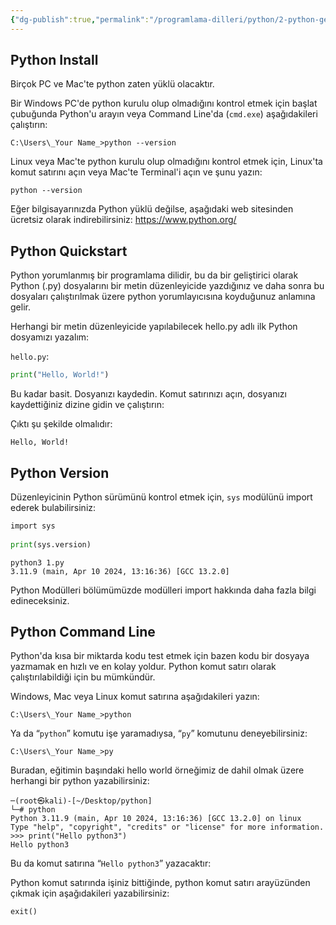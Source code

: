 ```yaml
---
{"dg-publish":true,"permalink":"/programlama-dilleri/python/2-python-getting-started/","created":"2025-06-07T23:49:44.408+03:00","updated":"2025-06-08T00:39:28.652+03:00"}
---
```



## Python Install

Birçok PC ve Mac'te python zaten yüklü olacaktır.

Bir Windows PC'de python kurulu olup olmadığını kontrol etmek için başlat çubuğunda Python'u arayın veya Command Line'da (`cmd.exe`) aşağıdakileri çalıştırın:

```
C:\Users\_Your Name_>python --version
```

Linux veya Mac'te python kurulu olup olmadığını kontrol etmek için, Linux'ta komut satırını açın veya Mac'te Terminal'i açın ve şunu yazın:

```
python --version
```

Eğer bilgisayarınızda Python yüklü değilse, aşağıdaki web sitesinden ücretsiz olarak indirebilirsiniz: https://www.python.org/


## Python Quickstart
  
Python yorumlanmış bir programlama dilidir, bu da bir geliştirici olarak Python (.py) dosyalarını bir metin düzenleyicide yazdığınız ve daha sonra bu dosyaları çalıştırılmak üzere python yorumlayıcısına koyduğunuz anlamına gelir.

Herhangi bir metin düzenleyicide yapılabilecek hello.py adlı ilk Python dosyamızı yazalım:

`hello.py`:

```python
print("Hello, World!")
```

Bu kadar basit. Dosyanızı kaydedin. Komut satırınızı açın, dosyanızı kaydettiğiniz dizine gidin ve çalıştırın:

Çıktı şu şekilde olmalıdır:

```
Hello, World!
```

## Python Version

Düzenleyicinin Python sürümünü kontrol etmek için, `sys` modülünü import ederek bulabilirsiniz:

```python
import sys  
  
print(sys.version)
```

```output
python3 1.py
3.11.9 (main, Apr 10 2024, 13:16:36) [GCC 13.2.0]
```

Python Modülleri bölümümüzde modülleri import hakkında daha fazla bilgi edineceksiniz.

## Python Command Line

Python'da kısa bir miktarda kodu test etmek için bazen kodu bir dosyaya yazmamak en hızlı ve en kolay yoldur. Python komut satırı olarak çalıştırılabildiği için bu mümkündür.

Windows, Mac veya Linux komut satırına aşağıdakileri yazın:

```
C:\Users\_Your Name_>python
```

Ya da “`python`” komutu işe yaramadıysa, “`py`” komutunu deneyebilirsiniz:

```
C:\Users\_Your Name_>py
```

Buradan, eğitimin başındaki hello world örneğimiz de dahil olmak üzere herhangi bir python yazabilirsiniz:

```
─(root㉿kali)-[~/Desktop/python]
└─# python      
Python 3.11.9 (main, Apr 10 2024, 13:16:36) [GCC 13.2.0] on linux
Type "help", "copyright", "credits" or "license" for more information.
>>> print("Hello python3")
Hello python3
```

Bu da komut satırına “`Hello python3`” yazacaktır:

Python komut satırında işiniz bittiğinde, python komut satırı arayüzünden çıkmak için aşağıdakileri yazabilirsiniz:

```
exit()
```


